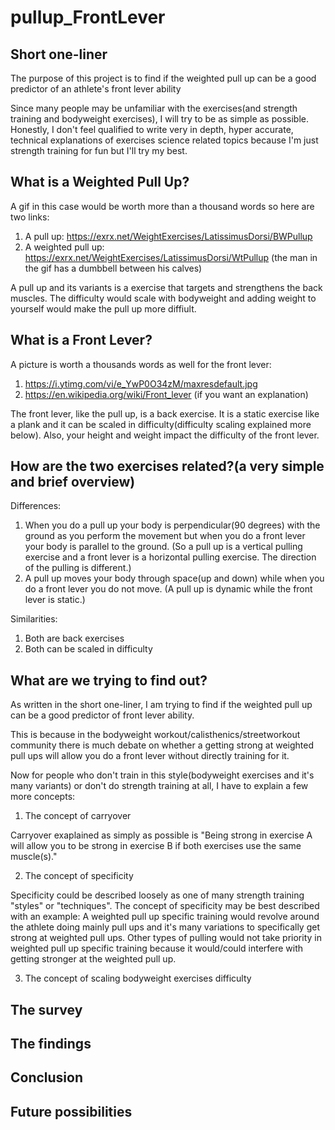 # pullup_FrontLever

## Short one-liner
The purpose of this project is to find if the weighted pull up can be a good predictor of an athlete's front lever ability

Since many people may be unfamiliar with the exercises(and strength training and bodyweight exercises), I will try to be as simple as possible. Honestly, I don't feel qualified to write very in depth, hyper accurate, technical explanations of exercises science related topics because I'm just strength training for fun but I'll try my best.

## What is a Weighted Pull Up?
A gif in this case would be worth more than a thousand words so here are two links:
1. A pull up: https://exrx.net/WeightExercises/LatissimusDorsi/BWPullup
2. A weighted pull up: https://exrx.net/WeightExercises/LatissimusDorsi/WtPullup  (the man in the gif has a dumbbell between his calves)

A pull up and its variants is a exercise that targets and strengthens the back muscles. The difficulty would scale with bodyweight and adding weight to yourself would make the pull up more diffiult.

## What is a Front Lever?
A picture is worth a thousands words as well for the front lever:
1. https://i.ytimg.com/vi/e_YwP0O34zM/maxresdefault.jpg
2. https://en.wikipedia.org/wiki/Front_lever (if you want an explanation)

The front lever, like the pull up, is a back exercise. It is a static exercise like a plank and it can be scaled in difficulty(difficulty scaling explained more below). 
Also, your height and weight impact the difficulty of the front lever.

## How are the two exercises related?(a very simple and brief overview)
Differences:
1. When you do a pull up your body is perpendicular(90 degrees) with the ground as you perform the movement but when you do a front lever your body is parallel to the ground.
(So a pull up is a vertical pulling exercise and a front lever is a horizontal pulling exercise. The direction of the pulling is different.)
2. A pull up moves your body through space(up and down) while when you do a front lever you do not move.
(A pull up is dynamic while the front lever is static.)

Similarities:
1. Both are back exercises
2. Both can be scaled in difficulty

## What are we trying to find out?
As written in the short one-liner, I am trying to find if the weighted pull up can be a good predictor of front lever ability.

This is because in the bodyweight workout/calisthenics/streetworkout community there is much debate on whether a getting strong at weighted pull ups will allow you do a front lever without directly training for it.

Now for people who don't train in this style(bodyweight exercises and it's many variants) or don't do strength training at all, I have to explain a few more concepts:
1. The concept of carryover

Carryover exaplained as simply as possible is "Being strong in exercise A will allow you to be strong in exercise B if both exercises use the same muscle(s)." 

2. The concept of specificity

Specificity could be described loosely as one of many strength training "styles" or "techniques".  The concept of specificity may be best described with an example:
A weighted pull up specific training would revolve around the athlete doing mainly pull ups and it's many variations to specifically get strong at weighted pull ups.
Other types of pulling would not take priority in weighted pull up specific training because it would/could interfere with getting stronger at the weighted pull up.

3. The concept of scaling bodyweight exercises difficulty


## The survey

## The findings

## Conclusion

## Future possibilities



